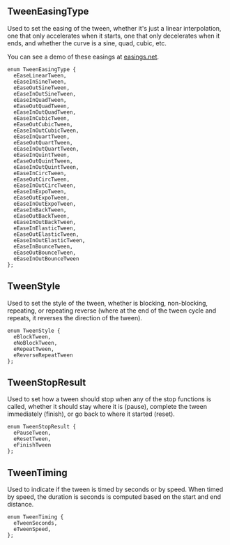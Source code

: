 ## TweenEasingType

Used to set the easing of the tween, whether it's just a linear interpolation,
one that only accelerates when it starts, one that only decelerates when it ends,
and whether the curve is a sine, quad, cubic, etc.

You can see a demo of these easings at [easings.net](http://easings.net/).

    enum TweenEasingType {
      eEaseLinearTween,
      eEaseInSineTween,
      eEaseOutSineTween,
      eEaseInOutSineTween,
      eEaseInQuadTween,
      eEaseOutQuadTween,
      eEaseInOutQuadTween,
      eEaseInCubicTween,
      eEaseOutCubicTween,
      eEaseInOutCubicTween,
      eEaseInQuartTween,
      eEaseOutQuartTween,
      eEaseInOutQuartTween,
      eEaseInQuintTween,
      eEaseOutQuintTween,
      eEaseInOutQuintTween,
      eEaseInCircTween,
      eEaseOutCircTween,
      eEaseInOutCircTween,
      eEaseInExpoTween,
      eEaseOutExpoTween,
      eEaseInOutExpoTween,
      eEaseInBackTween,
      eEaseOutBackTween,
      eEaseInOutBackTween,
      eEaseInElasticTween,
      eEaseOutElasticTween,
      eEaseInOutElasticTween,
      eEaseInBounceTween,
      eEaseOutBounceTween,
      eEaseInOutBounceTween
    };  

## TweenStyle

Used to set the style of the tween, whether is blocking, non-blocking, repeating,
or repeating reverse (where at the end of the tween cycle and repeats, it reverses
the direction of the tween).

    enum TweenStyle {
      eBlockTween,
      eNoBlockTween,
      eRepeatTween,
      eReverseRepeatTween
    };

## TweenStopResult

Used to set how a tween should stop when any of the stop functions is called,
whether it should stay where it is (pause), complete the tween immediately (finish),
or go back to where it started (reset).

    enum TweenStopResult {
      ePauseTween,
      eResetTween,
      eFinishTween
    };


## TweenTiming

Used to indicate if the tween is timed by seconds or by speed. When timed by speed,
the duration is seconds is computed based on the start and end distance.

    enum TweenTiming {
      eTweenSeconds,
      eTweenSpeed,
    };
